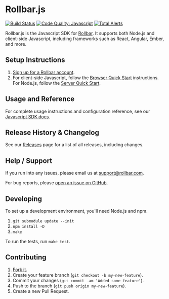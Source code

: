 # Rollbar.js

[![Build Status](https://api.travis-ci.org/rollbar/rollbar.js.png?branch=v2.14.6)](https://travis-ci.org/rollbar/rollbar.js)
[![Code Quality: Javascript](https://img.shields.io/lgtm/grade/javascript/g/rollbar/rollbar.js.svg?logo=lgtm&logoWidth=18)](https://lgtm.com/projects/g/rollbar/rollbar.js/context:javascript)
[![Total Alerts](https://img.shields.io/lgtm/alerts/g/rollbar/rollbar.js.svg?logo=lgtm&logoWidth=18)](https://lgtm.com/projects/g/rollbar/rollbar.js/alerts)

Rollbar.js is the Javascript SDK for [Rollbar](https://rollbar.com).  It supports both Node.js and client-side Javascript, including frameworks such as React, Angular, Ember, and more.

## Setup Instructions

1. [Sign up for a Rollbar account](https://rollbar.com/signup).
2. For client-side Javascript, follow the [Browser Quick Start](https://docs.rollbar.com/docs/javascript#section-quick-start-browser) instructions.  For Node.js, follow the [Server Quick Start](https://docs.rollbar.com/docs/javascript#section-quick-start-server).

## Usage and Reference

For complete usage instructions and configuration reference, see our [Javascript SDK docs](https://docs.rollbar.com/docs/javascript).
  
## Release History & Changelog

See our [Releases](https://github.com/rollbar/rollbar.js/releases) page for a list of all releases, including changes.

## Help / Support

If you run into any issues, please email us at [support@rollbar.com](mailto:support@rollbar.com).

For bug reports, please [open an issue on GitHub](https://github.com/rollbar/rollbar.js/issues/new).

## Developing

To set up a development environment, you'll need Node.js and npm.

1. `git submodule update --init`
2. `npm install -D`
3. `make`

To run the tests, run `make test`.

## Contributing

1. [Fork it](https://github.com/rollbar/rollbar.js).
2. Create your feature branch (`git checkout -b my-new-feature`).
3. Commit your changes (`git commit -am 'Added some feature'`).
4. Push to the branch (`git push origin my-new-feature`).
5. Create a new Pull Request.
